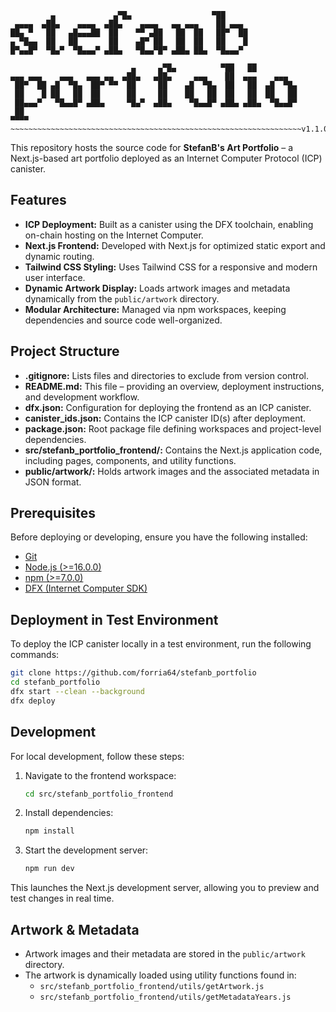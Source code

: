 ```
         ▄             ▄▀█▄                  ▀██      
 ▄▄▄▄  ▄██▄    ▄▄▄▄  ▄██▄    ▄▄▄▄   ▄▄ ▄▄▄    ██ ▄▄▄  
██▄ ▀   ██   ▄█▄▄▄██  ██    ▀▀ ▄██   ██  ██   ██▀  ██ 
▄ ▀█▄▄  ██   ██       ██    ▄█▀ ██   ██  ██   ██    █ 
█▀▄▄█▀  ▀█▄▀  ▀█▄▄▄▀ ▄██▄   ▀█▄▄▀█▀ ▄██▄ ██▄  ▀█▄▄▄▀  
                                                      
                           ▄     ▄▀█▄          ▀██   ██          
▄▄▄ ▄▄▄    ▄▄▄   ▄▄▄ ▄▄  ▄██▄   ▄██▄     ▄▄▄    ██  ▄▄▄    ▄▄▄   
 ██▀  ██ ▄█  ▀█▄  ██▀ ▀▀  ██     ██    ▄█  ▀█▄  ██   ██  ▄█  ▀█▄ 
 ██    █ ██   ██  ██      ██     ██    ██   ██  ██   ██  ██   ██ 
 ██▄▄▄▀   ▀█▄▄█▀ ▄██▄     ▀█▄▀  ▄██▄    ▀█▄▄█▀ ▄██▄ ▄██▄  ▀█▄▄█▀ 
 ██                                                                     
▀▀▀▀                                                                                     
~~~~~~~~~~~~~~~~~~~~~~~~~~~~~~~~~~~~~~~~~~~~~~~~~~~~~~~~~~~~~~~~~v1.1.0
```
This repository hosts the source code for **StefanB's Art Portfolio** – a Next.js-based art portfolio deployed as an Internet Computer Protocol (ICP) canister.

## Features

- **ICP Deployment:** Built as a canister using the DFX toolchain, enabling on-chain hosting on the Internet Computer.
- **Next.js Frontend:** Developed with Next.js for optimized static export and dynamic routing.
- **Tailwind CSS Styling:** Uses Tailwind CSS for a responsive and modern user interface.
- **Dynamic Artwork Display:** Loads artwork images and metadata dynamically from the `public/artwork` directory.
- **Modular Architecture:** Managed via npm workspaces, keeping dependencies and source code well-organized.

## Project Structure

- **.gitignore:** Lists files and directories to exclude from version control.
- **README.md:** This file – providing an overview, deployment instructions, and development workflow.
- **dfx.json:** Configuration for deploying the frontend as an ICP canister.
- **canister_ids.json:** Contains the ICP canister ID(s) after deployment.
- **package.json:** Root package file defining workspaces and project-level dependencies.
- **src/stefanb_portfolio_frontend/:** Contains the Next.js application code, including pages, components, and utility functions.
- **public/artwork/:** Holds artwork images and the associated metadata in JSON format.

## Prerequisites

Before deploying or developing, ensure you have the following installed:
- [Git](https://git-scm.com/)
- [Node.js (>=16.0.0)](https://nodejs.org/)
- [npm (>=7.0.0)](https://www.npmjs.com/)
- [DFX (Internet Computer SDK)](https://smartcontracts.org/docs/developers-guide/install-upgrade-remove.html)

## Deployment in Test Environment

To deploy the ICP canister locally in a test environment, run the following commands:

```bash
git clone https://github.com/forria64/stefanb_portfolio
cd stefanb_portfolio
dfx start --clean --background
dfx deploy
```

## Development

For local development, follow these steps:

1. Navigate to the frontend workspace:
   ```bash
   cd src/stefanb_portfolio_frontend
   ```
2. Install dependencies:
   ```bash
   npm install
   ```
3. Start the development server:
   ```bash
   npm run dev
   ```
This launches the Next.js development server, allowing you to preview and test changes in real time.

## Artwork & Metadata

- Artwork images and their metadata are stored in the `public/artwork` directory.
- The artwork is dynamically loaded using utility functions found in:
  - `src/stefanb_portfolio_frontend/utils/getArtwork.js`
  - `src/stefanb_portfolio_frontend/utils/getMetadataYears.js`
